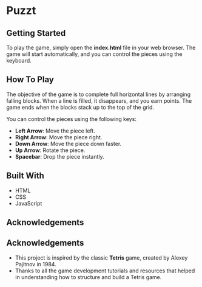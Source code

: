 # Puzzt

## Getting Started

To play the game, simply open the **index.html** file in your web browser. The game will start automatically, and you can control the pieces using the keyboard.

## How To Play

The objective of the game is to complete full horizontal lines by arranging falling blocks. When a line is filled, it disappears, and you earn points. The game ends when the blocks stack up to the top of the grid.

You can control the pieces using the following keys:

- **Left Arrow**: Move the piece left.
- **Right Arrow**: Move the piece right.
- **Down Arrow**: Move the piece down faster.
- **Up Arrow**: Rotate the piece.
- **Spacebar**: Drop the piece instantly.

## Built With

- HTML
- CSS
- JavaScript

## Acknowledgements
## Acknowledgements

- This project is inspired by the classic **Tetris** game, created by Alexey Pajitnov in 1984.
- Thanks to all the game development tutorials and resources that helped in understanding how to structure and build a Tetris game.
